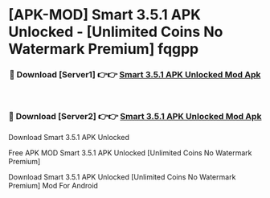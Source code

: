 # [APK-MOD] Smart 3.5.1 APK Unlocked - [Unlimited Coins No Watermark Premium] fqgpp



<div align="center">
<h3>🔴 Download [Server1] 👉👉 <a href="https://momento.my/?title=Smart_3.5.1_APK_Unlocked">Smart 3.5.1 APK Unlocked Mod Apk</a></h3><br>

<h3>🔴 Download [Server2] 👉👉 <a href="https://momento.my/?title=Smart_3.5.1_APK_Unlocked">Smart 3.5.1 APK Unlocked Mod Apk</a></h3>
</div>



Download Smart 3.5.1 APK Unlocked 

Free APK MOD Smart 3.5.1 APK Unlocked [Unlimited Coins No Watermark Premium]

Download Smart 3.5.1 APK Unlocked [Unlimited Coins No Watermark Premium] Mod For Android
